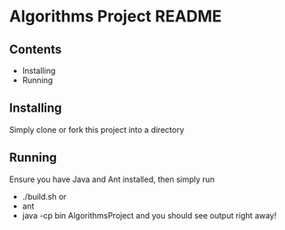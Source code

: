 Algorithms Project README
=========================

Contents
--------
* Installing
* Running

Installing
----------
Simply clone or fork this project into a directory

Running
-------
Ensure you have Java and Ant installed, then simply run
* ./build.sh
or
* ant
* java -cp bin AlgorithmsProject
and you should see output right away!
